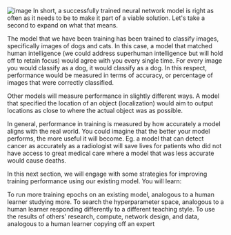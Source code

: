 ![image](https://user-images.githubusercontent.com/12884292/42420933-ee53e8aa-82ea-11e8-92f1-f9d3232aeda0.png)
In short, a successfully trained neural network model is right as often as it needs to be to make it part of a viable solution. Let's take a second to expand on what that means.

The model that we have been training has been trained to classify images, specifically images of dogs and cats. In this case, a model that matched human intelligence (we could address superhuman intelligence but will hold off to retain focus) would agree with you every single time. For every image you would classify as a dog, it would classify as a dog. In this respect, performance would be measured in terms of accuracy, or percentage of images that were correctly classified. 

Other models will measure performance in slightly different ways. A model that specified the location of an object (localization) would aim to output locations as close to where the actual object was as possible. 

In general, performance in training is measured by how accurately a model aligns with the real world. You could imagine that the better your model performs, the more useful it will become. Eg. a model that can detect cancer as accurately as a radiologist will save lives for patients who did not have access to great medical care where a model that was less accurate would cause deaths.

In this next section, we will engage with some strategies for improving training performance using our existing model. You will learn:

To run more training epochs on an existing model, analogous to a human learner studying more.
To search the hyperparameter space, analogous to a human learner responding differently to a different teaching style.
To use the results of others' research, compute, network design, and data, analogous to a human learner copying off an expert
